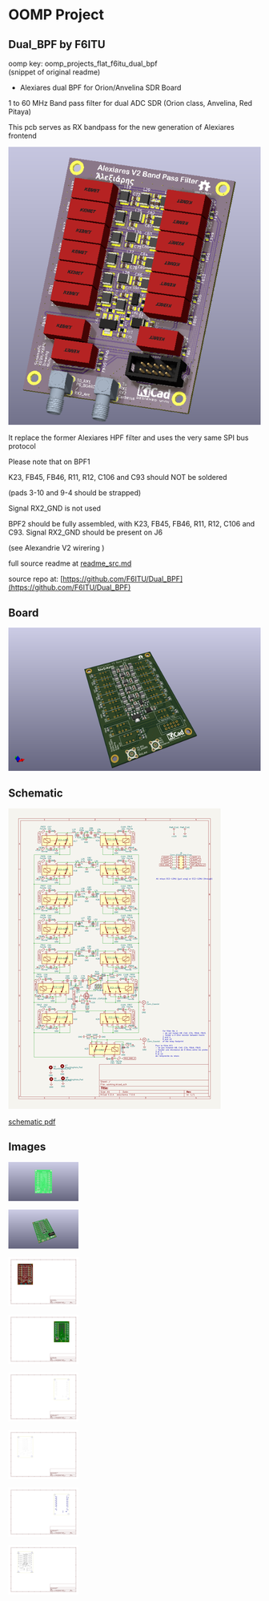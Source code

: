 # OOMP Project  
## Dual_BPF  by F6ITU  
  
oomp key: oomp_projects_flat_f6itu_dual_bpf  
(snippet of original readme)  
  
- Alexiares dual BPF for Orion/Anvelina SDR Board  
  
1 to 60 MHz Band pass filter for dual ADC SDR  (Orion class, Anvelina, Red Pitaya)  
  
This pcb serves as RX bandpass for the new generation of Alexiares frontend  
  
![Alex BPF V1](https://github.com/F6ITU/Dual_BPF/blob/main/Dual_BPF.png)  
  
It replace the former Alexiares HPF filter and uses the very same SPI bus protocol  
  
Please note that on BPF1    
  
K23, FB45, FB46, R11, R12, C106 and C93 should NOT be soldered  
  
 (pads 3-10 and 9-4 should be strapped)  
   
Signal RX2_GND is not used  
  
BPF2 should be fully assembled, with K23, FB45, FB46, R11, R12, C106 and C93. Signal RX2_GND should be present on J6  
  
(see Alexandrie V2 wirering )  
  
  
  
  
  full source readme at [readme_src.md](readme_src.md)  
  
source repo at: [https://github.com/F6ITU/Dual_BPF](https://github.com/F6ITU/Dual_BPF)  
## Board  
  
[![working_3d.png](working_3d_600.png)](working_3d.png)  
## Schematic  
  
[![working_schematic.png](working_schematic_600.png)](working_schematic.png)  
  
[schematic pdf](working_schematic.pdf)  
## Images  
  
[![working_3D_bottom.png](working_3D_bottom_140.png)](working_3D_bottom.png)  
  
[![working_3D_top.png](working_3D_top_140.png)](working_3D_top.png)  
  
[![working_assembly_page_01.png](working_assembly_page_01_140.png)](working_assembly_page_01.png)  
  
[![working_assembly_page_02.png](working_assembly_page_02_140.png)](working_assembly_page_02.png)  
  
[![working_assembly_page_03.png](working_assembly_page_03_140.png)](working_assembly_page_03.png)  
  
[![working_assembly_page_04.png](working_assembly_page_04_140.png)](working_assembly_page_04.png)  
  
[![working_assembly_page_05.png](working_assembly_page_05_140.png)](working_assembly_page_05.png)  
  
[![working_assembly_page_06.png](working_assembly_page_06_140.png)](working_assembly_page_06.png)  
